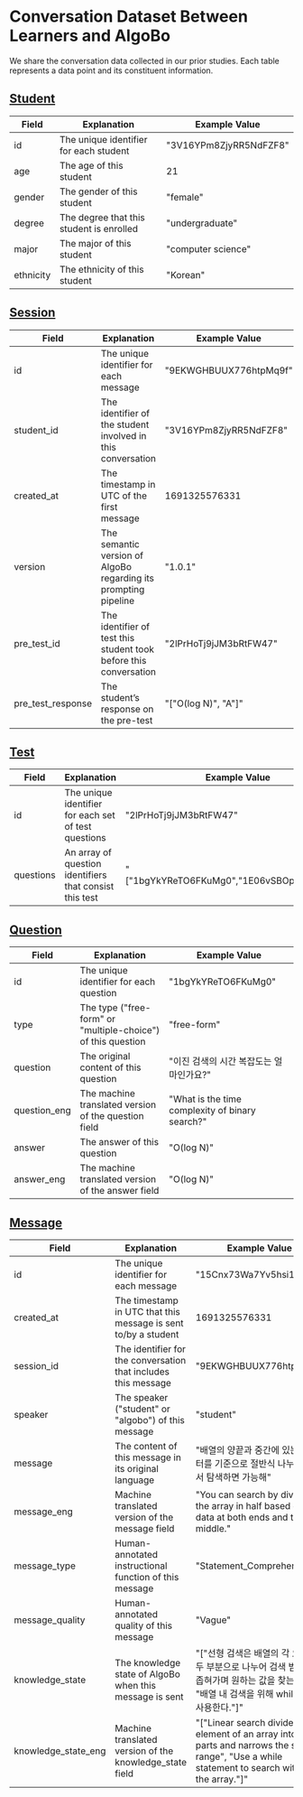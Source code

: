 # Conversation Dataset Between Learners and AlgoBo

We share the conversation data collected in our prior studies. Each table represents a data point and its constituent information.

## [Student](https://github.com/TeachYou-org/conversation-data/blob/init/student.jsonl)

| Field     | Explanation                              | Example Value          |
|-----------|------------------------------------------|------------------------|
| id        | The unique identifier for each student   | "3V16YPm8ZjyRR5NdFZF8" |
| age       | The age of this student                  | 21                     |
| gender    | The gender of this student               | "female"               |
| degree    | The degree that this student is enrolled | "undergraduate"        |
| major     | The major of this student                | "computer science"     |
| ethnicity | The ethnicity of this student            | "Korean"               |

## [Session](https://github.com/TeachYou-org/conversation-data/blob/init/session.jsonl)

| Field             | Explanation                                                       | Example Value           |
|-------------------|-------------------------------------------------------------------|-------------------------|
| id                | The unique identifier for each message                            | "9EKWGHBUUX776htpMq9f"  |
| student_id        | The identifier of the student involved in this conversation       | "3V16YPm8ZjyRR5NdFZF8"  |
| created_at        | The timestamp in UTC of the first message                         | 1691325576331           |
| version           | The semantic version of AlgoBo regarding its prompting pipeline   | "1.0.1"                 |
| pre_test_id       | The identifier of test this student took before this conversation | "2lPrHoTj9jJM3bRtFW47"  |
| pre_test_response | The student’s response on the pre-test                            | "[\"O(log N)\", \"A\"]" |

## [Test](https://github.com/TeachYou-org/conversation-data/blob/init/test.jsonl)

| Field     | Explanation                                             | Example Value                                  |
|-----------|---------------------------------------------------------|------------------------------------------------|
| id        | The unique identifier for each set of test questions    | "2lPrHoTj9jJM3bRtFW47"                         |
| questions | An array of question identifiers that consist this test | "[\"1bgYkYReTO6FKuMg0\",\"1E06vSBOpFM7NX14\"]" |

## [Question](https://github.com/TeachYou-org/conversation-data/blob/init/question.jsonl)

| Field        | Explanation                                                  | Example Value                                   |
|--------------|--------------------------------------------------------------|-------------------------------------------------|
| id           | The unique identifier for each question                      | "1bgYkYReTO6FKuMg0"                             |
| type         | The type ("free-form" or "multiple-choice") of this question | "free-form"                                     |
| question     | The original content of this question                        | "이진 검색의 시간 복잡도는 얼마인가요?"                  |
| question_eng | The machine translated version of the question field         | "What is the time complexity of binary search?" |
| answer       | The answer of this question                                  | "O(log N)"                                      |
| answer_eng   | The machine translated version of the answer field           | "O(log N)"                                      |

## [Message](https://github.com/TeachYou-org/conversation-data/blob/init/message.jsonl)

| Field               | Explanation                                                    | Example Value                                                                                                                                             |
|---------------------|----------------------------------------------------------------|-----------------------------------------------------------------------------------------------------------------------------------------------------------|
| id                  | The unique identifier for each message                         | "15Cnx73Wa7Yv5hsi1pN0"                                                                                                                                    |
| created_at          | The timestamp in UTC that this message is sent to/by a student | 1691325576331                                                                                                                                             |
| session_id          | The identifier for the conversation that includes this message | "9EKWGHBUUX776htpMq9f"                                                                                                                                    |
| speaker             | The speaker ("student" or "algobo") of this message            | "student"                                                                                                                                                 |
| message             | The content of this message in its original language           | "배열의 양끝과 중간에 있는 데이터를 기준으로 절반식 나누어 가면서 탐색하면 가능해"                                                                                            |
| message_eng         | Machine translated version of the message field                | "You can search by dividing the array in half based on the data at both ends and the middle."                                                             |
| message_type        | Human-annotated instructional function of this message         | "Statement_Comprehension"                                                                                                                                 |
| message_quality     | Human-annotated quality of this message                        | "Vague"                                                                                                                                                   |
| knowledge_state     | The knowledge state of AlgoBo when this message is sent        | "[\"선형 검색은 배열의 각 요소를 두 부분으로 나누어 검색 범위를 좁혀가며 원하는 값을 찾는다\", \"배열 내 검색을 위해 while 문을 사용한다.\"]"                                          |
| knowledge_state_eng | Machine translated version of the knowledge_state field        | "[\"Linear search divides each element of an array into two parts and narrows the search range\", \"Use a while statement to search within the array.\"]" |
